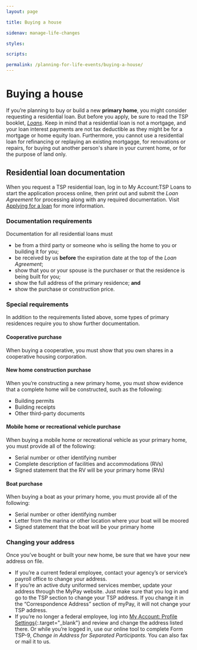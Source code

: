 ```yaml
---
layout: page

title: Buying a house

sidenav: manage-life-changes

styles:

scripts:

permalink: /planning-for-life-events/buying-a-house/
---
```


# Buying a house

If you’re planning to buy or build a new **primary home**, you might consider requesting a residential loan. But before you apply, be sure to read the TSP booklet, _[Loans](/publications/tspbk04.pdf)_. Keep in mind that a residential loan is not a mortgage, and your loan interest payments are not tax deductible as they might be for a mortgage or home equity loan. Furthermore, you cannot use a residential loan for refinancing or replaying an existing mortgagge, for renovations or repairs, for buying out another person's share in your current home, or for the purpose of land only.

## Residential loan documentation

When you request a TSP residential loan, log in to My Account:TSP Loans to start the application process online, then print out and submit the *Loan Agreement* for processing along with any required documentation. Visit [Applying for a loan](tsp.gov/loan-basics/applying-for-a-loan) for more information.

### Documentation requirements
Documentation for all residential loans must
+ be from a third party or someone who is selling the home to you or building it for you;
+ be received by us **before** the expiration date at the top of the *Loan Agreement*;
+ show that you or your spouse is the purchaser or that the residence is being built for you;
+ show the full address of the primary residence; **and**
+ show the purchase or construction price.

### Special requirements
In addition to the requirements listed above, some types of primary residences require you to show further documentation.

#### Cooperative purchase
When buying a cooperative, you must show that you own shares in a cooperative housing corporation.

#### New home construction purchase
When you’re constructing a new primary home, you must show evidence that a complete home will be constructed, such as the following:
+ Building permits
+ Building receipts
+ Other third-party documents

#### Mobile home or recreational vehicle purchase
When buying a mobile home or recreational vehicle as your primary home, you must provide all of the following:
+ Serial number or other identifying number
+ Complete description of facilities and accommodations (RVs)
+ Signed statement that the RV will be your primary home (RVs)

#### Boat purchase
When buying a boat as your primary home, you must provide all of the following:
+ Serial number or other identifying number
+ Letter from the marina or other location where your boat will be moored
+ Signed statement that the boat will be your primary home

### Changing your address
Once you’ve bought or built your new home, be sure that we have your new address on file.
+ If you’re a current federal employee, contact your agency’s or service’s payroll office to change your address.
+ If you’re an active duty uniformed services member, update your address through the MyPay website. Just make sure that you log in and go to the TSP section to change your TSP address. If you change it in the “Correspondence Address” section of myPay, it will not change your TSP address.
+ If you’re no longer a federal employee, log into [My Account: Profile Settings](https://www.tsp.gov/tsp/profileSettings.do?subaction=view&amp;_name=profile){:.target="\_blank"} and review and change the address listed there. Or while you’re logged in, use our online tool to complete Form TSP-9, *Change in Address for Separated Participants.* You can also fax or mail it to us.




<!-- CONTENT END -->
